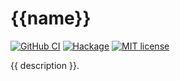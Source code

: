 # {{name}}

[![GitHub CI](https://github.com/hughjfchen/{{name}}/workflows/CI/badge.svg)](https://github.com/hughjfchen/{{name}}/actions)
[![Hackage](https://img.shields.io/hackage/v/{{name}}.svg?logo=haskell)](https://hackage.haskell.org/package/{{name}})
[![MIT license](https://img.shields.io/badge/license-MIT-blue.svg)](LICENSE)

{{ description }}.
